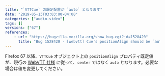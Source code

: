 ```yaml
---
title: "`VTTCue` の既定配置が `auto` となります"
date: "2019-05-13T03:03:00-04:00"
categories: ["audio-video"]
tags: []
versions: ["67"]
references:
    - url: "https://bugzilla.mozilla.org/show_bug.cgi?id=1528420"
      title: "Bug 1528420 - [webvtt] Cue's positionAlign should be `auto` by default"
---
```

Firefox 67 以降、`VTTCue` オブジェクト上の `positionAlign` プロパティ既定値が、現行の [WebVTT 仕様](https://w3c.github.io/webvtt/#webvtt-cue-position-alignment) に従って、`center` ではなく `auto` となります。必要な場合は値を変更してください。
